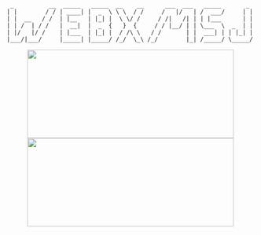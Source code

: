 ```
 _          __  _____   _____  __    __      ___  ___   _____       _  
| |        / / | ____| |  _  \ \ \  / /     /   |/   | /  ___/     | | 
| |  __   / /  | |__   | |_| |  \ \/ /     / /|   /| | | |___      | | 
| | /  | / /   |  __|  |  _  {   }  {     / / |__/ | | \___  \  _  | | 
| |/   |/ /    | |___  | |_| |  / /\ \   / /       | |  ___| | | |_| | 
|___/|___/     |_____| |_____/ /_/  \_\ /_/        |_| /_____/ \_____/ 
```
<p align="center">
  <a href="javaScript:;">
    <img height="180em" width="420em" style="vertical-align:middle;" src="https://readme-stats-webxmsj.vercel.app/api?username=webxmsj&show_icons=true" />
    <img height="180em" width="420em" style="vertical-align:middle;" src="https://readme-stats-webxmsj.vercel.app/api/top-langs/?username=webxmsj&layout=compact&langs_count=8" />
  </a>
</p>
